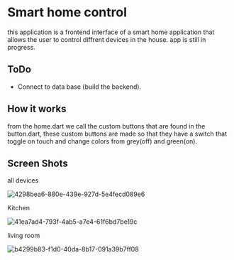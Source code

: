 # Smart home control

this application is a frontend interface of a smart home application that allows the user to control diffrent devices in the house. app is still in progress.

## ToDo
* Connect to data base (build the backend).

## How it works

from the home.dart we call the custom buttons that are found in the button.dart, these custom buttons are made so that they have a switch that toggle on touch and change colors from grey(off) and green(on).

## Screen Shots 

all devices

![4298bea6-880e-439e-927d-5e4fecd089e6](https://user-images.githubusercontent.com/71787197/171300163-3063a0b4-6ef6-42ec-b862-01d641ebea1f.jpg)

Kitchen

![41ea7ad4-793f-4ab5-a7e4-61f6bd7be19c](https://user-images.githubusercontent.com/71787197/171300199-f05c7739-c348-4c6e-bba4-c752baf19ed8.jpg)

living room

![b4299b83-f1d0-40da-8b17-091a39b7ff08](https://user-images.githubusercontent.com/71787197/171300225-80648978-5771-4c23-9906-f1d27f910599.jpg)
